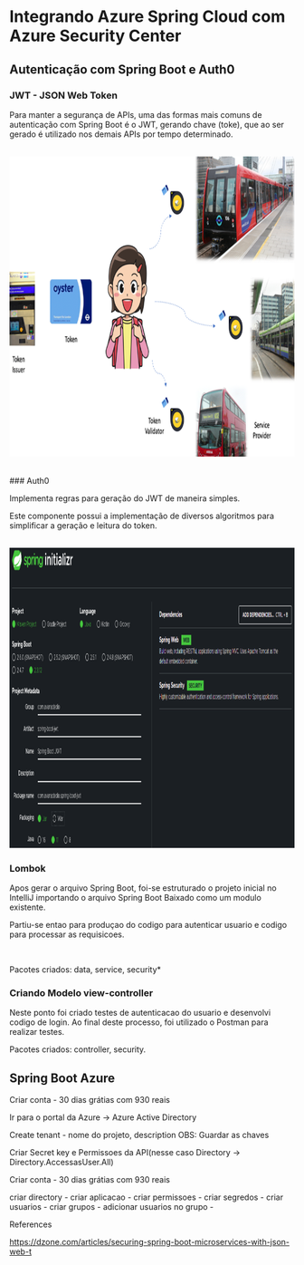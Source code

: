 # Integrando Azure Spring Cloud com Azure Security Center

## Autenticação com Spring Boot e Auth0

### JWT - JSON Web Token
<p>Para manter a segurança de APIs, uma das formas mais comuns de autenticação com Spring Boot é o JWT, gerando chave (toke), que ao ser gerado é utilizado nos demais APIs por tempo determinado.</p><br/>

<img src="img/jwtex.png" height="530" width="750">

<p><p><br/>
### Auth0
<p>Implementa regras para geração do JWT de maneira simples.</p>

<p>Este componente possui a implementação de diversos algoritmos para simplificar a geração e leitura do token.</p><br/>

<img src="img/springboot.png" height="530" width="850">

### Lombok
<p>Apos gerar o arquivo Spring Boot, foi-se estruturado o projeto inicial no IntelliJ importando o arquivo Spring Boot Baixado como um modulo existente.</p>
<p>Partiu-se entao para produçao do codigo para autenticar usuario e codigo para processar as requisicoes.</p><br/>
<p>Pacotes criados: data, service, security*</p>

 
### Criando Modelo view-controller
<p>Neste ponto foi criado testes de autenticacao do usuario e desenvolvi codigo de login. Ao final deste processo, foi utilizado o Postman para realizar testes.</p>
<p>Pacotes criados: controller, security.</p>

## Spring Boot Azure 
<p>Criar conta - 30 dias grátias com 930 reais</p>
<p>Ir para o portal da Azure -> Azure Active Directory</p>
<p>Create tenant - nome do projeto, description OBS: Guardar as chaves</p>
<p>Criar Secret key e Permissoes da API(nesse caso Directory -> Directory.AccessasUser.All)</p>
<p>Criar conta - 30 dias grátias com 930 reais</p>



criar directory - criar aplicacao - criar permissoes - criar segredos - criar usuarios - criar grupos - adicionar usuarios no grupo -





























References

https://dzone.com/articles/securing-spring-boot-microservices-with-json-web-t